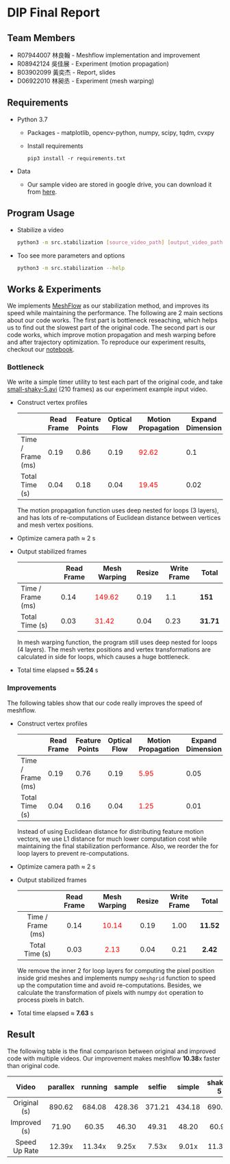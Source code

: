 # DIP Final Report

## Team Members

* R07944007 林良翰 - Meshflow implementation and improvement
* R08942124 吳佳展 - Experiment (motion propagation)
* B03902099 黃奕杰 - Report, slides
* D06922010 林昶丞 - Experiment (mesh warping)

## Requirements

* Python 3.7

    * Packages - matplotlib, opencv-python, numpy, scipy, tqdm, cvxpy

    * Install requirements

        ```
        pip3 install -r requirements.txt
        ```

* Data
    * Our sample video are stored in google drive, you can download it from [here](https://drive.google.com/file/d/1rwV-CAw2nbb1_m9RqbxnxAvnI-C3MS63).

## Program Usage

* Stabilize a video

    ```bash
    python3 -m src.stabilization [source_video_path] [output_video_path]
    ```

* Too see more parameters and options

    ```bash
    python3 -m src.stabilization --help
    ```

## Works & Experiments

We implements [MeshFlow](https://github.com/sudheerachary/Mesh-Flow-Video-Stabilization) as our stabilization method, and improves its speed while maintaining the performance. The following are 2 main sections about our code works. The first part is bottleneck reseaching, which helps us to find out the slowest part of the original code. The second part is our code works, which improve motion propagation and mesh warping before and after trajectory optimization. To reproduce our experiment results, checkout our [notebook](meshflow.ipynb).

### Bottleneck

We write a simple timer utility to test each part of the original code, and take [small-shaky-5.avi](../data/small-shaky-5.avi) (210 frames) as our experiment example input video.

* Construct vertex profiles

  |                   | Read Frame | Feature Points | Optical Flow | Motion Propagation              | Expand Dimension | Vertex Profiles | Total     |
  | ----------------- | ---------- | -------------- | ------------ | ------------------------------- | ---------------- | --------------- | --------- |
  | Time / Frame (ms) | 0.19       | 0.86           | 0.19         | <font color="red">92.62</font>  | 0.1              | 0.1             | **94.05** |
  | Total Time (s)    | 0.04       | 0.18           | 0.04         | <font color=" red">19.45</font> | 0.02             | 0.02            | **19.75** |

  The motion propagation function uses deep nested for loops (3 layers), and has lots of re-computations of Euclidean distance between vertices and mesh vertex positions.

* Optimize camera path $\approx$ 2 s

* Output stabilized frames

  |                   | Read Frame | Mesh Warping                    | Resize | Write Frame | Total     |
  | ----------------- | ---------- | ------------------------------- | ------ | ----------- | --------- |
  | Time / Frame (ms) | 0.14       | <font color="red">149.62</font> | 0.19   | 1.1         | **151**   |
  | Total Time (s)    | 0.03       | <font color="red">31.42</font>  | 0.04   | 0.23        | **31.71** |

  In mesh warping function, the program still uses deep nested for loops (4 layers). The mesh vertex positions and vertex transformations are calculated in side for loops, which causes a huge bottleneck.

* Total time elapsed $\approx$ **55.24** s


### Improvements

The following tables show that our code really improves the speed of meshflow.

* Construct vertex profiles

  |                   | Read Frame | Feature Points | Optical Flow | Motion Propagation             | Expand Dimension | Vertex Profiles | Total    |
  | ----------------- | ---------- | -------------- | ------------ | ------------------------------ | ---------------- | --------------- | -------- |
  | Time / Frame (ms) | 0.19       | 0.76           | 0.19         | <font color="red">5.95</font>  | 0.05             | 0.05            | **7.19** |
  | Total Time (s)    | 0.04       | 0.16           | 0.04         | <font color=" red">1.25</font> | 0.01             | 0.01            | **1.51** |

  Instead of using Euclidean distance for distributing feature motion vectors, we use L1 distance for much lower computation cost while maintaining the final stabilization performance. Also, we reorder the for loop layers to prevent re-computations.

* Optimize camera path $\approx$ 2 s

* Output stabilized frames

  |                   | Read Frame |          Mesh Warping          | Resize | Write Frame |   Total   |
  | :---------------: | :--------: | :----------------------------: | :----: | :---------: | :-------: |
  | Time / Frame (ms) |    0.14    | <font color="red">10.14</font> |  0.19  |    1.00     | **11.52** |
  |  Total Time (s)   |    0.03    | <font color="red">2.13</font>  |  0.04  |    0.21     | **2.42**  |

  We remove the inner 2 for loop layers for computing the pixel position inside grid meshes and implements numpy `meshgrid` function to speed up the computation time and avoid re-computations. Besides, we calculate the transformation of pixels with numpy `dot` operation to process pixels in batch.

* Total time elapsed $\approx$ **7.63** s


## Result

The following table is the final comparison between original and improved code with multiple videos. Our improvement makes meshflow **10.38**x faster than original code.

|     Video     | parallex | running | sample | selfie | simple | shaky-5 | **Total**  |
| :-----------: | :------: | :-----: | :----: | :----: | :----: | :-----: | :--------: |
| Original (s)  |  890.62  | 684.08  | 428.36 | 371.21 | 434.18 | 690.14  |  3498.59   |
| Improved (s)  |  71.90   |  60.35  | 46.30  | 49.31  | 48.20  |  60.96  |   337.02   |
| Speed Up Rate |  12.39x  | 11.34x  | 9.25x  | 7.53x  | 9.01x  | 11.32x  | **10.38**x |